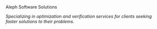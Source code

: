 Aleph Software Solutions

*Specializing in optimization and verification services for clients seeking faster solutions to their problems.*
